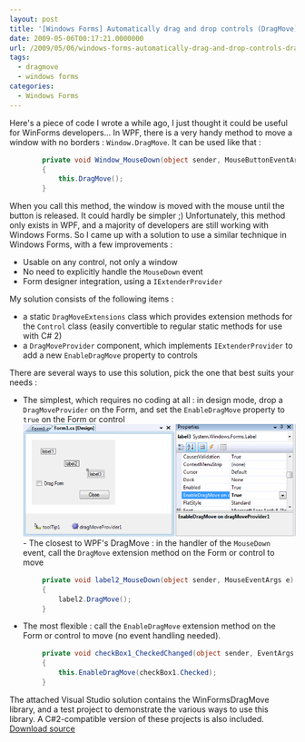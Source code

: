 ```yaml
---
layout: post
title: '[Windows Forms] Automatically drag and drop controls (DragMove)'
date: 2009-05-06T00:17:21.0000000
url: /2009/05/06/windows-forms-automatically-drag-and-drop-controls-dragmove/
tags:
  - dragmove
  - windows forms
categories:
  - Windows Forms
---
```


Here's a piece of code I wrote a while ago, I just thought it could be useful for WinForms developers...  In WPF, there is a very handy method to move a window with no borders : `Window.DragMove`. It can be used like that :  
```csharp
        private void Window_MouseDown(object sender, MouseButtonEventArgs e)
        {
            this.DragMove();
        }
```
  When you call this method, the window is moved with the mouse until the button is released. It could hardly be simpler ;)  Unfortunately, this method only exists in WPF, and a majority of developers are still working with Windows Forms. So I came up with a solution to use a similar technique in Windows Forms, with a few improvements : 
- Usable on any control, not only a window
- No need to explicitly handle the `MouseDown` event
- Form designer integration, using a `IExtenderProvider`

My solution consists of the following items :
- a static `DragMoveExtensions` class which provides extension methods for the `Control` class (easily convertible to regular static methods for use with C# 2)
- a `DragMoveProvider` component, which implements `IExtenderProvider` to add a new `EnableDragMove` property to controls

There are several ways to use this solution, pick the one that best suits your needs :
- The simplest, which requires no coding at all : in design mode, drop a `DragMoveProvider` on the Form, and set the `EnableDragMove` property to `true` on the Form or control
![DragMoveProvider](dragmoveprovider1.png)- The closest to WPF's DragMove : in the handler of the `MouseDown` event, call the `DragMove` extension method on the Form or control to move

```csharp
        private void label2_MouseDown(object sender, MouseEventArgs e)
        {
            label2.DragMove();
        }
```
- The most flexible : call the `EnableDragMove` extension method on the Form or control to move (no event handling needed).

```csharp
        private void checkBox1_CheckedChanged(object sender, EventArgs e)
        {
            this.EnableDragMove(checkBox1.Checked);
        }
```

  The attached Visual Studio solution contains the WinFormsDragMove library, and a test project to demonstrate the various ways to use this library. A C#2-compatible version of these projects is also included.  [Download source](http://www.thomaslevesque.com/files/2012/06/DragMove.zip)

